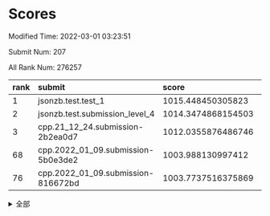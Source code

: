 # Scores

Modified Time: 2022-03-01 03:23:51

Submit Num: 207

All Rank Num: 276257

| rank |               submit               |       score        |       sigma        | pk_num |
| :--- | :--------------------------------- | :----------------- | :----------------- | :----- |
| 1    | jsonzb.test.test_1                 | 1015.448450305823  | 0.8591565362084035 | 5332   |
| 2    | jsonzb.test.submission_level_4     | 1014.3474868154503 | 0.8156079575126595 | 5334   |
| 3    | cpp.21_12_24.submission-2b2ea0d7   | 1012.0355876486746 | 0.7585236782064039 | 5337   |
| 68   | cpp.2022_01_09.submission-5b0e3de2 | 1003.988130997412  | 0.716521616533512  | 5338   |
| 76   | cpp.2022_01_09.submission-816672bd | 1003.7737516375869 | 0.7138464069537316 | 5339   |


<details>
<summary>全部</summary>

| rank |                 submit                 |       score        |       sigma        | pk_num |
| :--- | :------------------------------------- | :----------------- | :----------------- | :----- |
| 1    | jsonzb.test.test_1                     | 1015.448450305823  | 0.8591565362084035 | 5332   |
| 2    | jsonzb.test.submission_level_4         | 1014.3474868154503 | 0.8156079575126595 | 5334   |
| 3    | cpp.21_12_24.submission-2b2ea0d7       | 1012.0355876486746 | 0.7585236782064039 | 5337   |
| 4    | gobigger.level_3.submission_level_3_3  | 1011.7241477122586 | 0.7752144461790134 | 5332   |
| 5    | gobigger.level_3.submission_level_3_25 | 1011.7154040015741 | 0.758529227762965  | 5339   |
| 6    | gobigger.level_3.submission_level_3_29 | 1011.6827153512091 | 0.780407323196903  | 5336   |
| 7    | gobigger.level_3.submission_level_3_33 | 1011.5679853309998 | 0.7851585867142999 | 5341   |
| 8    | gobigger.level_3.submission_level_3_15 | 1011.302645165052  | 0.7607094767260154 | 5337   |
| 9    | gobigger.level_3.submission_level_3_34 | 1011.1950331377541 | 0.7728084168831658 | 5335   |
| 10   | gobigger.level_3.submission_level_3_19 | 1011.1840239314371 | 0.7769504527126406 | 5341   |
| 11   | gobigger.level_3.submission_level_3_23 | 1011.1791783753893 | 0.7691930864682616 | 5334   |
| 12   | gobigger.level_3.submission_level_3_36 | 1010.9616848057759 | 0.7725528791780446 | 5336   |
| 13   | gobigger.level_3.submission_level_3_2  | 1010.8052023116878 | 0.7588299704519043 | 5336   |
| 14   | gobigger.level_3.submission_level_3_47 | 1010.7224079053215 | 0.750189609145402  | 5334   |
| 15   | gobigger.level_3.submission_level_3_10 | 1010.698113094674  | 0.7380492601762915 | 5336   |
| 16   | gobigger.level_3.submission_level_3_18 | 1010.6897172440741 | 0.779708917118744  | 5338   |
| 17   | gobigger.level_3.submission_level_3_44 | 1010.6453821568219 | 0.7584007459260496 | 5338   |
| 18   | gobigger.level_3.submission_level_3_27 | 1010.610158066254  | 0.7550828367351745 | 5346   |
| 19   | gobigger.level_3.submission_level_3_1  | 1010.5698014852435 | 0.766621039338876  | 5342   |
| 20   | gobigger.level_3.submission_level_3_13 | 1010.5643627166268 | 0.7761660703953575 | 5343   |
| 21   | gobigger.level_3.submission_level_3_24 | 1010.5270426226946 | 0.7785182137557991 | 5340   |
| 22   | gobigger.level_3.submission_level_3_40 | 1010.5081832623647 | 0.7772553388944216 | 5334   |
| 23   | gobigger.level_3.submission_level_3_5  | 1010.3735709815948 | 0.7804896458736189 | 5339   |
| 24   | gobigger.level_3.submission_level_3_28 | 1010.3619160607025 | 0.762554752106642  | 5339   |
| 25   | gobigger.level_3.submission_level_3_42 | 1010.3136118213871 | 0.7740935436389456 | 5334   |
| 26   | gobigger.level_3.submission_level_3_0  | 1010.3095884909816 | 0.7679678029751205 | 5336   |
| 27   | gobigger.level_3.submission_level_3_38 | 1010.2543372367145 | 0.7763139306463965 | 5340   |
| 28   | gobigger.level_3.submission_level_3_43 | 1010.2453600577452 | 0.7747463178192491 | 5338   |
| 29   | gobigger.level_3.submission_level_3_48 | 1010.2113154492896 | 0.7640073510770683 | 5334   |
| 30   | gobigger.level_3.submission_level_3_12 | 1010.1465156798206 | 0.7486424450602752 | 5338   |
| 31   | gobigger.level_3.submission_level_3_37 | 1010.1277867369649 | 0.7714268550427218 | 5336   |
| 32   | gobigger.level_3.submission_level_3_6  | 1010.0190380855914 | 0.7490510992793779 | 5339   |
| 33   | gobigger.level_3.submission_level_3_8  | 1009.9710972193519 | 0.7560050271413231 | 5340   |
| 34   | gobigger.level_3.submission_level_3_45 | 1009.94502841254   | 0.7628066076104733 | 5332   |
| 35   | gobigger.level_3.submission_level_3_22 | 1009.8744734866714 | 0.7760180480701165 | 5336   |
| 36   | gobigger.level_3.submission_level_3_39 | 1009.7969832418929 | 0.7668950624796952 | 5338   |
| 37   | gobigger.level_3.submission_level_3_11 | 1009.7273652505473 | 0.7648057807586542 | 5338   |
| 38   | gobigger.level_3.submission_level_3_4  | 1009.659616208491  | 0.7663748500660652 | 5339   |
| 39   | gobigger.level_3.submission_level_3_49 | 1009.5905129708491 | 0.7521649926731561 | 5339   |
| 40   | gobigger.level_3.submission_level_3_17 | 1009.5175553478323 | 0.7629360258396776 | 5340   |
| 41   | gobigger.level_3.submission_level_3_14 | 1009.5129197808187 | 0.7450076334209038 | 5339   |
| 42   | gobigger.level_3.submission_level_3_21 | 1009.4597130082777 | 0.7572810161346665 | 5337   |
| 43   | gobigger.level_3.submission_level_3_30 | 1009.451999665995  | 0.7617593036623335 | 5339   |
| 44   | gobigger.level_3.submission_level_3_46 | 1009.4032227238657 | 0.7412979546852146 | 5338   |
| 45   | gobigger.level_3.submission_level_3_16 | 1009.3791180314673 | 0.7389805591463074 | 5340   |
| 46   | gobigger.level_3.submission_level_3_20 | 1009.1784329254639 | 0.7566039317688718 | 5338   |
| 47   | gobigger.level_3.submission_level_3_7  | 1009.140674435297  | 0.7449554488807725 | 5343   |
| 48   | gobigger.level_3.submission_level_3_41 | 1009.1271324274793 | 0.7439531366976664 | 5342   |
| 49   | gobigger.level_3.submission_level_3_35 | 1009.102587955712  | 0.7400391277627765 | 5339   |
| 50   | gobigger.level_3.submission_level_3_31 | 1009.1001676408005 | 0.7370274920017794 | 5330   |
| 51   | gobigger.level_3.submission_level_3_9  | 1008.8924043301508 | 0.7650761361210557 | 5342   |
| 52   | gobigger.level_3.submission_level_3_32 | 1008.6619961754294 | 0.7963150463861659 | 5342   |
| 53   | gobigger.level_3.submission_level_3_26 | 1008.6587539918593 | 0.7413233261627158 | 5341   |
| 54   | gobigger.level_1.submission_level_1_31 | 1004.7821771793147 | 0.7253234764276861 | 5341   |
| 55   | gobigger.level_1.submission_level_1_25 | 1004.776032862025  | 0.7252127852927129 | 5341   |
| 56   | gobigger.level_1.submission_level_1_36 | 1004.5890762514896 | 0.7213858544135625 | 5335   |
| 57   | gobigger.level_1.submission_level_1_38 | 1004.5310966959539 | 0.7094433471855618 | 5339   |
| 58   | gobigger.level_1.submission_level_1_49 | 1004.4304237799385 | 0.7204835641765016 | 5342   |
| 59   | gobigger.level_1.submission_level_1_19 | 1004.3356276334747 | 0.7117021709843812 | 5333   |
| 60   | gobigger.level_1.submission_level_1_33 | 1004.3159983910745 | 0.7238782122467324 | 5341   |
| 61   | gobigger.level_1.submission_level_1_7  | 1004.2992971771763 | 0.7102775984980779 | 5335   |
| 62   | gobigger.level_1.submission_level_1_47 | 1004.2178020827287 | 0.7039131579019109 | 5338   |
| 63   | gobigger.level_1.submission_level_1_8  | 1004.1213944124885 | 0.7218537307594107 | 5340   |
| 64   | gobigger.level_1.submission_level_1_41 | 1004.1147496760487 | 0.7153933046343636 | 5342   |
| 65   | gobigger.level_1.submission_level_1_43 | 1004.0630407193518 | 0.7068097830370235 | 5340   |
| 66   | gobigger.level_1.submission_level_1_11 | 1004.0160382049005 | 0.7209418760666564 | 5335   |
| 67   | gobigger.level_1.submission_level_1_18 | 1004.0124597908892 | 0.7188215237541016 | 5339   |
| 68   | cpp.2022_01_09.submission-5b0e3de2     | 1003.988130997412  | 0.716521616533512  | 5338   |
| 69   | gobigger.level_1.submission_level_1_32 | 1003.9527779898725 | 0.7232754617694919 | 5339   |
| 70   | gobigger.level_1.submission_level_1_35 | 1003.8491082126096 | 0.716042284838838  | 5337   |
| 71   | gobigger.level_1.submission_level_1_24 | 1003.8468916459435 | 0.7103963799413322 | 5343   |
| 72   | gobigger.level_1.submission_level_1_30 | 1003.8402690742405 | 0.7078363652655967 | 5343   |
| 73   | gobigger.level_1.submission_level_1_21 | 1003.8337426091575 | 0.7088217701630204 | 5339   |
| 74   | gobigger.level_1.submission_level_1_23 | 1003.8072533824438 | 0.7218845911286315 | 5342   |
| 75   | gobigger.level_1.submission_level_1_26 | 1003.7861906372567 | 0.7049885382017527 | 5343   |
| 76   | cpp.2022_01_09.submission-816672bd     | 1003.7737516375869 | 0.7138464069537316 | 5339   |
| 77   | gobigger.level_1.submission_level_1_17 | 1003.7322119278554 | 0.7282903328723954 | 5341   |
| 78   | gobigger.level_1.submission_level_1_4  | 1003.7299081857941 | 0.7188487039394671 | 5339   |
| 79   | gobigger.level_1.submission_level_1_1  | 1003.6789446259958 | 0.7174596025486019 | 5340   |
| 80   | gobigger.level_1.submission_level_1_48 | 1003.5963387717437 | 0.7169883142129752 | 5334   |
| 81   | gobigger.level_1.submission_level_1_0  | 1003.5689187914264 | 0.7132360116040866 | 5337   |
| 82   | gobigger.level_1.submission_level_1_29 | 1003.539319562392  | 0.7155898393167491 | 5345   |
| 83   | gobigger.level_1.submission_level_1_13 | 1003.4974934634257 | 0.7046898742033724 | 5343   |
| 84   | gobigger.level_1.submission_level_1_2  | 1003.4459038146834 | 0.7061195769288094 | 5337   |
| 85   | gobigger.level_1.submission_level_1_28 | 1003.3938300035946 | 0.722231870944766  | 5342   |
| 86   | gobigger.level_1.submission_level_1_6  | 1003.3279689702096 | 0.7277301890801676 | 5336   |
| 87   | gobigger.level_1.submission_level_1_3  | 1003.2698835066236 | 0.7069386714609321 | 5340   |
| 88   | gobigger.level_1.submission_level_1_14 | 1003.2215665542683 | 0.7118889496754095 | 5343   |
| 89   | gobigger.level_1.submission_level_1_39 | 1003.2043344691085 | 0.7270690079395415 | 5341   |
| 90   | gobigger.level_1.submission_level_1_12 | 1003.1455950131668 | 0.7111879150001384 | 5341   |
| 91   | gobigger.level_1.submission_level_1_45 | 1003.0533263710171 | 0.710763352101258  | 5337   |
| 92   | gobigger.level_1.submission_level_1_46 | 1002.8573540089272 | 0.7174775764448389 | 5338   |
| 93   | gobigger.level_1.submission_level_1_37 | 1002.8512133162737 | 0.7309195913408274 | 5342   |
| 94   | gobigger.level_1.submission_level_1_5  | 1002.7569123254318 | 0.7191560623757468 | 5339   |
| 95   | gobigger.level_1.submission_level_1_22 | 1002.7228465845227 | 0.7130943589291399 | 5337   |
| 96   | gobigger.level_1.submission_level_1_9  | 1002.590041177367  | 0.7150272871957898 | 5341   |
| 97   | gobigger.level_1.submission_level_1_27 | 1002.426717974504  | 0.7133753149922345 | 5337   |
| 98   | gobigger.level_1.submission_level_1_20 | 1002.4235823267633 | 0.7102522589922015 | 5336   |
| 99   | gobigger.level_1.submission_level_1_10 | 1002.156447281002  | 0.7305072543504291 | 5336   |
| 100  | gobigger.level_1.submission_level_1_44 | 1002.1404358525268 | 0.7139823417807326 | 5338   |
| 101  | gobigger.level_1.submission_level_1_34 | 1002.1213622637367 | 0.7196271428916119 | 5334   |
| 102  | gobigger.level_1.submission_level_1_16 | 1002.1070997204486 | 0.7217578556012264 | 5336   |
| 103  | gobigger.level_1.submission_level_1_40 | 1001.499423274841  | 0.7071492823541022 | 5341   |
| 104  | gobigger.level_1.submission_level_1_42 | 1001.1528703685459 | 0.7090164829938568 | 5341   |
| 105  | gobigger.level_1.submission_level_1_15 | 1001.0456077044639 | 0.7140304577880624 | 5329   |
| 106  | gobigger.random.submission_random_16   | 997.799384983686   | 0.7096914321769419 | 5340   |
| 107  | gobigger.random.submission_random_20   | 997.1397661519218  | 0.7258951865345095 | 5340   |
| 108  | gobigger.random.submission_random_49   | 996.9982852662461  | 0.6997941066771336 | 5341   |
| 109  | gobigger.random.submission_random_45   | 996.9525154569582  | 0.7129412389397471 | 5341   |
| 110  | gobigger.random.submission_random_40   | 996.9514097001653  | 0.707220644107602  | 5337   |
| 111  | gobigger.random.submission_random_12   | 996.91069697588    | 0.7137009839700562 | 5339   |
| 112  | gobigger.random.submission_random_0    | 996.8905350550642  | 0.7203995729774793 | 5341   |
| 113  | gobigger.random.submission_random_19   | 996.7790968935756  | 0.7315475367091422 | 5339   |
| 114  | gobigger.random.submission_random_24   | 996.6917094130737  | 0.7020687935676498 | 5339   |
| 115  | gobigger.random.submission_random_42   | 996.5387893957227  | 0.7222356156477199 | 5341   |
| 116  | gobigger.random.submission_random_36   | 996.5008502815964  | 0.7108066916713509 | 5341   |
| 117  | gobigger.random.submission_random_43   | 996.4983192155229  | 0.7072659985019042 | 5340   |
| 118  | gobigger.random.submission_random_4    | 996.4440739659515  | 0.7315663646176643 | 5331   |
| 119  | gobigger.random.submission_random_29   | 996.4364805079134  | 0.7134910425727811 | 5343   |
| 120  | gobigger.random.submission_random_48   | 996.4307738611267  | 0.7073281017514813 | 5337   |
| 121  | gobigger.random.submission_random_22   | 996.3953300512702  | 0.7040076221840946 | 5337   |
| 122  | gobigger.random.submission_random_30   | 996.3513512325275  | 0.7131512410755214 | 5339   |
| 123  | gobigger.random.submission_random_2    | 996.2688585208518  | 0.7219664445732075 | 5341   |
| 124  | gobigger.random.submission_random_31   | 996.2040447990884  | 0.7177844730353162 | 5335   |
| 125  | gobigger.random.submission_random_18   | 996.179432121473   | 0.70475214485484   | 5341   |
| 126  | gobigger.random.submission_random_37   | 996.1661000593369  | 0.7175278726251435 | 5331   |
| 127  | gobigger.random.submission_random_35   | 996.1578670825842  | 0.7228208244166608 | 5339   |
| 128  | gobigger.random.submission_random_28   | 996.1091991411732  | 0.7102704147660397 | 5338   |
| 129  | gobigger.random.submission_random_41   | 996.0663618449777  | 0.7006436619501513 | 5339   |
| 130  | gobigger.random.submission_random_1    | 995.8654228665565  | 0.7062166871799729 | 5336   |
| 131  | gobigger.random.submission_random_5    | 995.7506370403564  | 0.7220504261214313 | 5338   |
| 132  | gobigger.random.submission_random_21   | 995.742374673372   | 0.7170406983607044 | 5341   |
| 133  | gobigger.random.submission_random_25   | 995.7261007547709  | 0.7139992545266707 | 5342   |
| 134  | gobigger.random.submission_random_33   | 995.7232692053733  | 0.7275944350351387 | 5334   |
| 135  | gobigger.random.submission_random_27   | 995.5981799127924  | 0.7132772681905812 | 5337   |
| 136  | gobigger.random.submission_random_34   | 995.5502329419069  | 0.7104040632016327 | 5333   |
| 137  | gobigger.random.submission_random_3    | 995.5498529422115  | 0.7155440975679423 | 5339   |
| 138  | gobigger.random.submission_random_39   | 995.4877007905211  | 0.7345490695920898 | 5341   |
| 139  | gobigger.random.submission_random_9    | 995.4727671849618  | 0.7149533897065956 | 5339   |
| 140  | gobigger.random.submission_random_32   | 995.4707149893263  | 0.7233898265841255 | 5336   |
| 141  | gobigger.random.submission_random_47   | 995.4619920489248  | 0.7117520045754079 | 5335   |
| 142  | gobigger.random.submission_random_38   | 995.4511173174529  | 0.713118901895278  | 5332   |
| 143  | gobigger.random.submission_random_11   | 995.402456165245   | 0.7031530451994003 | 5337   |
| 144  | gobigger.random.submission_random_46   | 995.3857729139996  | 0.719250800946622  | 5343   |
| 145  | gobigger.random.submission_random_6    | 995.3684263488809  | 0.7232202413717858 | 5339   |
| 146  | gobigger.random.submission_random_10   | 995.3480369202495  | 0.717819031852237  | 5341   |
| 147  | gobigger.random.submission_random_14   | 995.3258619079332  | 0.7085641285713928 | 5335   |
| 148  | gobigger.random.submission_random_44   | 995.2721596624466  | 0.7306318698209815 | 5338   |
| 149  | gobigger.random.submission_random_8    | 995.1951280961799  | 0.7150339812310416 | 5339   |
| 150  | gobigger.random.submission_random_15   | 995.0714184545043  | 0.7280776643606525 | 5338   |
| 151  | gobigger.random.submission_random_17   | 994.8567776778675  | 0.723057022162114  | 5335   |
| 152  | gobigger.random.submission_random_7    | 994.849789165036   | 0.7076508558925716 | 5340   |
| 153  | gobigger.random.submission_random_23   | 994.5935472843626  | 0.7124455559307219 | 5338   |
| 154  | gobigger.random.submission_random_26   | 994.0840307720828  | 0.72443955603362   | 5335   |
| 155  | gobigger.level_2.submission_level_2_37 | 994.0482797480768  | 0.7147056565609515 | 5339   |
| 156  | gobigger.level_2.submission_level_2_2  | 994.0388865995178  | 0.7363517004124228 | 5342   |
| 157  | gobigger.level_2.submission_level_2_25 | 994.005914666621   | 0.7216547865144021 | 5339   |
| 158  | gobigger.random.submission_random_13   | 993.9495561973235  | 0.7225314602996682 | 5342   |
| 159  | gobigger.level_2.submission_level_2_18 | 993.7751178910977  | 0.741977864786934  | 5338   |
| 160  | gobigger.level_2.submission_level_2_21 | 993.605594870625   | 0.729834519323716  | 5335   |
| 161  | gobigger.level_2.submission_level_2_22 | 993.5935909597293  | 0.7455712917769993 | 5339   |
| 162  | gobigger.level_2.submission_level_2_27 | 993.4578560171451  | 0.7330095696444109 | 5338   |
| 163  | gobigger.level_2.submission_level_2_5  | 993.2093120117147  | 0.7368401823051208 | 5340   |
| 164  | gobigger.level_2.submission_level_2_38 | 993.0843054676085  | 0.7374414682586519 | 5336   |
| 165  | gobigger.level_2.submission_level_2_15 | 992.7826075372714  | 0.7291323832610351 | 5335   |
| 166  | gobigger.level_2.submission_level_2_3  | 992.7754011544696  | 0.7368091527246753 | 5334   |
| 167  | gobigger.level_2.submission_level_2_46 | 992.757843773761   | 0.7580656039007903 | 5338   |
| 168  | gobigger.level_2.submission_level_2_35 | 992.5748204044139  | 0.7397207192050717 | 5341   |
| 169  | gobigger.level_2.submission_level_2_6  | 992.4975896959993  | 0.7439205981780862 | 5336   |
| 170  | gobigger.level_2.submission_level_2_4  | 992.4085510110715  | 0.7338135846309309 | 5340   |
| 171  | gobigger.level_2.submission_level_2_49 | 992.3987776874984  | 0.7391445786730764 | 5337   |
| 172  | gobigger.level_2.submission_level_2_43 | 992.2832590831298  | 0.7470304000104033 | 5338   |
| 173  | gobigger.level_2.submission_level_2_16 | 992.2703287681177  | 0.7381738823163976 | 5334   |
| 174  | gobigger.level_2.submission_level_2_20 | 992.1652496844438  | 0.7445953730673611 | 5334   |
| 175  | gobigger.level_2.submission_level_2_30 | 992.0719912379888  | 0.7386470175051612 | 5336   |
| 176  | gobigger.level_2.submission_level_2_7  | 992.0690349037469  | 0.747837399711956  | 5335   |
| 177  | gobigger.level_2.submission_level_2_48 | 992.0143634575282  | 0.7531729384095779 | 5341   |
| 178  | gobigger.level_2.submission_level_2_42 | 991.8696874338484  | 0.7670987950089608 | 5341   |
| 179  | gobigger.level_2.submission_level_2_41 | 991.7679812484806  | 0.7411801143842985 | 5336   |
| 180  | gobigger.level_2.submission_level_2_40 | 991.7638387843555  | 0.761191607030665  | 5334   |
| 181  | gobigger.level_2.submission_level_2_28 | 991.7308975667726  | 0.7582155911372509 | 5336   |
| 182  | gobigger.level_2.submission_level_2_44 | 991.7021290196333  | 0.7592539019858767 | 5335   |
| 183  | gobigger.level_2.submission_level_2_0  | 991.6879225216271  | 0.7732501530658263 | 5343   |
| 184  | gobigger.level_2.submission_level_2_39 | 991.6234931728296  | 0.7531067480541431 | 5337   |
| 185  | gobigger.level_2.submission_level_2_34 | 991.5391798586342  | 0.7525484718387505 | 5340   |
| 186  | gobigger.level_2.submission_level_2_12 | 991.4916381241039  | 0.7562403807823006 | 5337   |
| 187  | gobigger.level_2.submission_level_2_1  | 991.3327796379831  | 0.7644225928433506 | 5342   |
| 188  | gobigger.level_2.submission_level_2_10 | 991.1872062835762  | 0.7471819987306136 | 5338   |
| 189  | gobigger.level_2.submission_level_2_14 | 991.1795147186555  | 0.7455317817021104 | 5337   |
| 190  | gobigger.level_2.submission_level_2_31 | 991.1059674671519  | 0.7639251718843707 | 5343   |
| 191  | gobigger.level_2.submission_level_2_11 | 991.0863842748145  | 0.7496102435641614 | 5348   |
| 192  | gobigger.level_2.submission_level_2_23 | 990.9636097607224  | 0.7468376197715376 | 5333   |
| 193  | gobigger.level_2.submission_level_2_8  | 990.8154306318586  | 0.7667497985074625 | 5342   |
| 194  | gobigger.level_2.submission_level_2_32 | 990.7833632336783  | 0.7467477715862525 | 5339   |
| 195  | gobigger.level_2.submission_level_2_36 | 990.7600284393515  | 0.7681077846321409 | 5339   |
| 196  | gobigger.level_2.submission_level_2_33 | 990.746296399868   | 0.7566386561081604 | 5342   |
| 197  | gobigger.level_2.submission_level_2_47 | 990.7306678876175  | 0.7462938478241966 | 5339   |
| 198  | gobigger.level_2.submission_level_2_24 | 990.6415504738394  | 0.7639325920010708 | 5340   |
| 199  | gobigger.level_2.submission_level_2_19 | 990.5754096989147  | 0.7526749788047304 | 5344   |
| 200  | gobigger.level_2.submission_level_2_26 | 990.4875227560823  | 0.7587082469540362 | 5343   |
| 201  | gobigger.level_2.submission_level_2_29 | 990.3460301715422  | 0.799053694427143  | 5336   |
| 202  | gobigger.level_2.submission_level_2_45 | 990.3405647613823  | 0.778740768090583  | 5339   |
| 203  | gobigger.level_2.submission_level_2_13 | 990.1010389071106  | 0.7784830018586135 | 5337   |
| 204  | gobigger.level_2.submission_level_2_17 | 989.662925932761   | 0.7636924639282248 | 5335   |
| 205  | gobigger.level_2.submission_level_2_9  | 989.2653796766823  | 0.7949008572939734 | 5338   |
| 206  | gobigger.none.submission_none_0        | 976.5661658473124  | 1.3915088685255397 | 5334   |
| 207  | gobigger.none.submission_none_1        | 975.392613910567   | 1.4798233750401217 | 5335   |

</details>